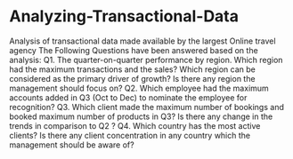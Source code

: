 # Analyzing-Transactional-Data
Analysis of transactional data made available by the largest Online travel agency
The Following Questions have been answered based on the analysis:
  Q1. The quarter-on-quarter performance by region. Which region had the maximum
transactions and the sales? Which region can be considered as the primary driver of growth? Is there
any region the management should focus on?
  Q2. Which employee had the maximum accounts added in Q3 (Oct to Dec) to nominate the employee for recognition?
  Q3. Which client made the maximum number of bookings and booked maximum number of
products in Q3? Is there any change in the trends in comparison to Q2 ?
  Q4. Which country has the most active clients? Is there any client concentration in any country
which the management should be aware of?
